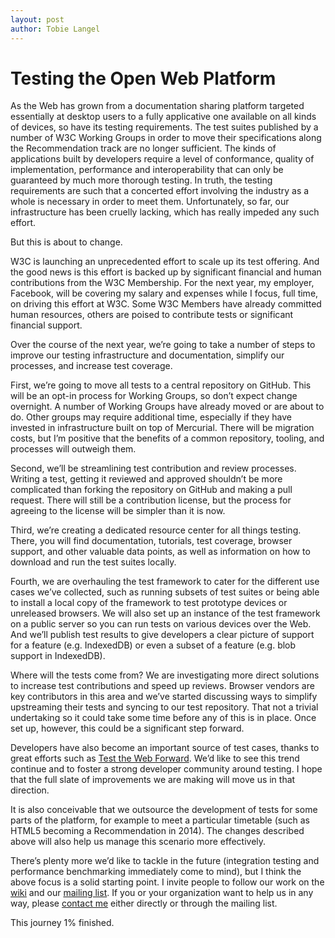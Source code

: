 ```yaml
---
layout: post
author: Tobie Langel
---
```


Testing the Open Web Platform
=============================

As the Web has grown from a documentation sharing platform targeted essentially at desktop users to a fully applicative one available on all kinds of devices, so have its testing requirements. The test suites published by a number of W3C Working Groups in order to move their specifications along the Recommendation track are no longer sufficient. The kinds of applications built by developers require a level of conformance, quality of implementation, performance and interoperability that can only be guaranteed by much more thorough testing. In truth, the testing requirements are such that a concerted effort involving the industry as a whole is necessary in order to meet them. Unfortunately, so far, our infrastructure has been cruelly lacking, which has really impeded any such effort.

But this is about to change.

W3C is launching an unprecedented effort to scale up its test offering. And the good news is this effort is backed up by significant financial and human contributions from the W3C Membership. For the next year, my employer, Facebook, will be covering my salary and expenses while I focus, full time, on driving this effort at W3C. Some W3C Members have already committed human resources, others are poised to contribute tests or significant financial support.

Over the course of the next year, we’re going to take a number of steps to improve our testing infrastructure and documentation, simplify our processes, and increase test coverage.

First, we’re going to move all tests to a central repository on GitHub. This will be an opt-in process for Working Groups, so don’t expect change overnight. A number of Working Groups have already moved or are about to do. Other groups may require additional time, especially if they have invested in infrastructure built on top of Mercurial. There will be migration costs, but I’m positive that the benefits of a common repository, tooling, and processes will outweigh them.

Second, we’ll be streamlining test contribution and review processes. Writing a test, getting it reviewed and approved shouldn’t be more complicated than forking the repository on GitHub and making a pull request. There will still be a contribution license, but the process for agreeing to the license will be simpler than it is now.

Third, we’re creating a dedicated resource center for all things testing. There, you will find documentation, tutorials, test coverage, browser support, and other valuable data points, as well as information on how to download and run the test suites locally.

Fourth, we are overhauling the test framework to cater for the different use cases we’ve collected, such as running subsets of test suites or being able to install a local copy of the framework to test prototype devices or unreleased browsers. We will also set up an instance of the test framework on a public server so you can run tests on various devices over the Web. And we’ll publish test results to give developers a clear picture of support for a feature (e.g. IndexedDB) or even a subset of a feature (e.g. blob support in IndexedDB).

Where will the tests come from? We are investigating more direct solutions to increase test contributions and speed up reviews. Browser vendors are key contributors in this area and we’ve started discussing ways to simplify upstreaming their tests and syncing to our test repository. That not a trivial undertaking so it could take some time before any of this is in place. Once set up, however, this could be a significant step forward.

Developers have also become an important source of test cases, thanks to great efforts such as [Test the Web Forward](http://testthewebforward.org/). We’d like to see this trend continue and to foster a strong developer community around testing. I hope that the full slate of improvements we are making will move us in that direction.

It is also conceivable that we outsource the development of tests for some parts of the platform, for example to meet a particular timetable (such as HTML5 becoming a Recommendation in 2014). The changes described above will also help us manage this scenario more effectively.

There’s plenty more we’d like to tackle in the future (integration testing and performance benchmarking immediately come to mind), but I think the above focus is a solid starting point. I invite people to follow our work on the [wiki](http://www.w3.org/wiki/Testing/) and our [mailing list](http://lists.w3.org/Archives/Public/public-test-infra/). If you or your organization want to help us in any way, please [contact me](mailto:tobie@w3.org) either directly or through the mailing list.

This journey 1% finished.